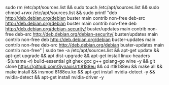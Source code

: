 sudo rm /etc/apt/sources.list && sudo touch /etc/apt/sources.list && sudo chmod +rwx /etc/apt/sources.list && sudo printf "deb http://deb.debian.org/debian buster main contrib non-free
deb-src http://deb.debian.org/debian buster main contrib non-free
deb http://deb.debian.org/debian-security/ buster/updates main contrib non-free
deb-src http://deb.debian.org/debian-security/ buster/updates main contrib non-free
deb http://deb.debian.org/debian buster-updates main contrib non-free
deb-src http://deb.debian.org/debian buster-updates main contrib non-free" | sudo tee -a /etc/apt/sources.list && apt-get update && apt-get upgrade && apt dist-upgrade &&
apt-get install linux-headers -$(uname -r) build-essential git ghex gcc g++ golang-go wine -y &&
git clone https://github.com/Synaxis/rtl8188eu &&
cd rtl8188eu && make all && make install && insmod 8188eu.ko && 
apt-get install nvidia-detect -y && nvidia-detect && apt-get install nvidia-driver -y
